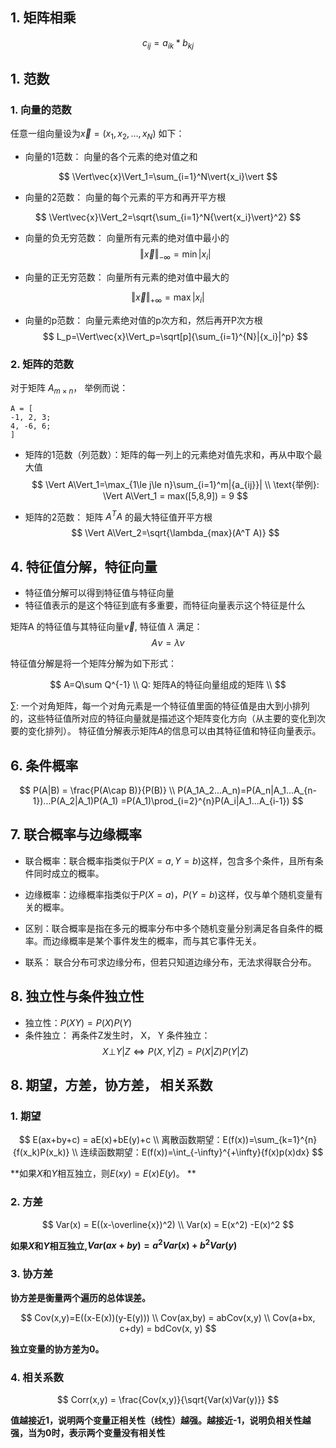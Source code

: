 ## 1. 矩阵相乘

$$
c_{ij} = a_{ik} * b_{kj}
$$





## 1. 范数

### 1. 向量的范数

任意一组向量设为$\vec{x}=(x_1,x_2,...,x_N)$ 如下：

- 向量的1范数： 向量的各个元素的绝对值之和

$$
\Vert\vec{x}\Vert_1=\sum_{i=1}^N\vert{x_i}\vert
$$

- 向量的2范数： 向量的每个元素的平方和再开平方根

$$
\Vert\vec{x}\Vert_2=\sqrt{\sum_{i=1}^N{\vert{x_i}\vert}^2}
$$

- 向量的负无穷范数： 向量所有元素的绝对值中最小的
$$
\Vert\vec{x}\Vert_{-\infty}=\min{|{x_i}|}
$$

- 向量的正无穷范数： 向量所有元素的绝对值中最大的

$$
\Vert\vec{x}\Vert_{+\infty}=\max{|{x_i}|}
$$

- 向量的p范数： 向量元素绝对值的p次方和，然后再开P次方根
$$
L_p=\Vert\vec{x}\Vert_p=\sqrt[p]{\sum_{i=1}^{N}|{x_i}|^p}
$$

### 2. 矩阵的范数

对于矩阵 $A_{m \times n}$， 举例而说： 

```
A = [
-1, 2, 3;
4, -6, 6;
]
```

- 矩阵的1范数（列范数）：矩阵的每一列上的元素绝对值先求和，再从中取个最大值
$$
\Vert A\Vert_1=\max_{1\le j\le n}\sum_{i=1}^m|{a_{ij}}| \\
\text{举例}: \Vert A\Vert_1 = max([5,8,9]) = 9
$$

- 矩阵的2范数： 矩阵 $A^TA$ 的最大特征值开平方根
$$
\Vert A\Vert_2=\sqrt{\lambda_{max}(A^T A)}
$$



## 4. 特征值分解，特征向量

- 特征值分解可以得到特征值与特征向量
- 特征值表示的是这个特征到底有多重要，而特征向量表示这个特征是什么

矩阵A 的特征值与其特征向量$\vec{v}$, 特征值 $\lambda$ 满足：
$$
A\nu = \lambda \nu
$$

特征值分解是将一个矩阵分解为如下形式：

$$
A=Q\sum Q^{-1} \\
Q: 矩阵A的特征向量组成的矩阵 \\
$$

$\sum$: 一个对角矩阵，每一个对角元素是一个特征值里面的特征值是由大到小排列的，这些特征值所对应的特征向量就是描述这个矩阵变化方向（从主要的变化到次要的变化排列）。 特征值分解表示矩阵$A$的信息可以由其特征值和特征向量表示。


## 6. 条件概率

$$
P(A|B) = \frac{P(A\cap B)}{P(B)} \\
P(A_1A_2...A_n)=P(A_n|A_1...A_{n-1})...P(A_2|A_1)P(A_1)
=P(A_1)\prod_{i=2}^{n}P(A_i|A_1...A_{i-1})
$$

## 7. 联合概率与边缘概率

- 联合概率：联合概率指类似于$P(X=a,Y=b)$这样，包含多个条件，且所有条件同时成立的概率。
- 边缘概率：边缘概率指类似于$P(X=a)$，$P(Y=b)$这样，仅与单个随机变量有关的概率。

- 区别：联合概率是指在多元的概率分布中多个随机变量分别满足各自条件的概率。而边缘概率是某个事件发生的概率，而与其它事件无关。

- 联系： 联合分布可求边缘分布，但若只知道边缘分布，无法求得联合分布。  


## 8. 独立性与条件独立性

- 独立性：$P(XY)=P(X)P(Y)$
- 条件独立： 再条件Z发生时， X， Y 条件独立：
$$
X\bot Y|Z \iff P(X,Y|Z) = P(X|Z)P(Y|Z)
$$


## 8. 期望，方差，协方差， 相关系数

### 1. 期望

$$
E(ax+by+c) = aE(x)+bE(y)+c \\
离散函数期望：E(f(x))=\sum_{k=1}^{n}{f(x_k)P(x_k)} \\
连续函数期望：E(f(x))=\int_{-\infty}^{+\infty}{f(x)p(x)dx}
$$

**如果$X$和$Y$相互独立，则$E(xy)=E(x)E(y)$。  **

### 2. 方差

$$
Var(x) = E((x-\overline{x})^2) \\
Var(x) = E(x^2) -E(x)^2
$$


**如果$X$和$Y$相互独立,$Var(ax+by)=a^2Var(x)+b^2Var(y)$**

### 3. 协方差

**协方差是衡量两个遍历的总体误差。**

$$
Cov(x,y)=E((x-E(x))(y-E(y))) \\
Cov(ax,by) = abCov(x,y) \\
Cov(a+bx, c+dy) = bdCov(x, y)
$$

**独立变量的协方差为0。**

### 4. 相关系数

$$
Corr(x,y) = \frac{Cov(x,y)}{\sqrt{Var(x)Var(y)}}
$$

**值越接近1，说明两个变量正相关性（线性）越强。越接近-1，说明负相关性越强，当为0时，表示两个变量没有相关性**